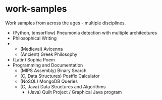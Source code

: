# work-samples
Work samples from across the ages - multiple disciplines.

- (Python, tensorflow) Pneumonia detection with multiple architectures
- Philosophical Writing
- - (Medieval) Avicenna
  - (Ancient) Greek Philosophy
- (Latin) Sophia Poem
- Programming and Documentation
  - (MIPS Assembly) Binary Search
  - (C, Data Structures) Postfix Calculator
  - (NoSQL) MongoDB Queries
  - (C, Java) Data Structures and Algorithms
    - (Java) Quilt Project / Graphical Java program
  
